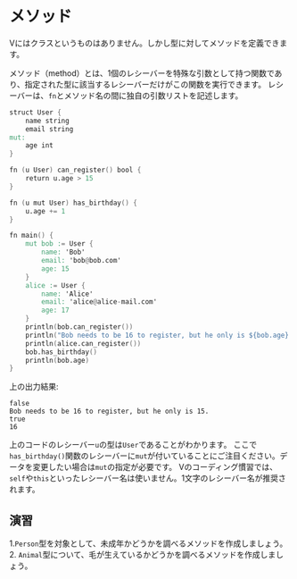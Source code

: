 # メソッド

Vにはクラスというものはありません。しかし型に対してメソッドを定義できます。

メソッド（method）とは、1個のレシーバーを特殊な引数として持つ関数であり、指定された型に該当するレシーバーだけがこの関数を実行できます。
レシーバーは、`fn`とメソッド名の間に独自の引数リストを記述します。

```v
struct User {
    name string
    email string
mut:
    age int
}

fn (u User) can_register() bool {
    return u.age > 15
}

fn (u mut User) has_birthday() {
    u.age += 1
}

fn main() {
    mut bob := User {
        name: 'Bob'
        email: 'bob@bob.com'
        age: 15
    }
    alice := User {
        name: 'Alice'
        email: 'alice@alice-mail.com'
        age: 17
    }
    println(bob.can_register())
    println("Bob needs to be 16 to register, but he only is ${bob.age}.")
    println(alice.can_register())
    bob.has_birthday()
    println(bob.age)
}
```

上の出力結果:

```console
false
Bob needs to be 16 to register, but he only is 15.
true
16
```

上のコードのレシーバー`u`の型は`User`であることがわかります。
ここで`has_birthday()`関数のレシーバーに`mut`が付いていることにご注目ください。データを変更したい場合は`mut`の指定が必要です。
Vのコーディング慣習では、`self`や`this`といったレシーバー名は使いません。1文字のレシーバー名が推奨されます。

## 演習

1.`Person`型を対象として、未成年かどうかを調べるメソッドを作成しましょう。
2. `Animal`型について、毛が生えているかどうかを調べるメソッドを作成しましょう。
